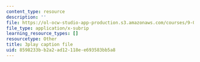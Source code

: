 ```yaml
---
content_type: resource
description: ''
file: https://ol-ocw-studio-app-production.s3.amazonaws.com/courses/9-00sc-introduction-to-psychology-fall-2011/8598233bb2a2ad12118ee693583bb5a8_-cK1og4ElKE.srt
file_type: application/x-subrip
learning_resource_types: []
resourcetype: Other
title: 3play caption file
uid: 8598233b-b2a2-ad12-118e-e693583bb5a8
---
```

